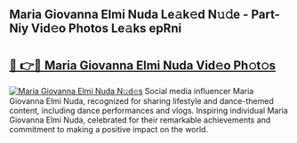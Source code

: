 ## Maria Giovanna Elmi Nuda Le𝚊k𝚎d N𝚞𝚍e - Part-Niy Vid𝚎o Photos Le𝚊ks epRni

# <h2><a href="http://fbeqhx.evod.top/?m=Maria+Giovanna+Elmi+Nuda">🔗 👉🔴 Maria Giovanna Elmi Nuda Vid𝚎o Ph𝚘t𝚘s</a></h2>

[![Maria Giovanna Elmi Nuda N𝚞d𝚎s](https://i.imgur.com/8V9OHl7.gif)](http://fbeqhx.evod.top/?m=Maria+Giovanna+Elmi+Nuda)
Social media influencer Maria Giovanna Elmi Nuda, recognized for sharing lifestyle and dance-themed content, including dance performances and vlogs. Inspiring individual Maria Giovanna Elmi Nuda, celebrated for their remarkable achievements and commitment to making a positive impact on the world. 
